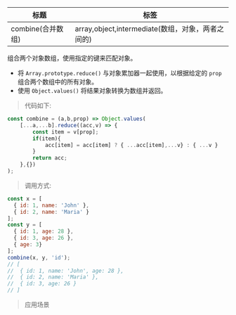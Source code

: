 |  标题   | 标签  |
|  ----  | ----  |
| combine(合并数组) | array,object,intermediate(数组，对象，两者之间的) |

组合两个对象数组，使用指定的键来匹配对象。

* 将 `Array.prototype.reduce()` 与对象累加器一起使用，以根据给定的 `prop` 组合两个数组中的所有对象。
* 使用 `Object.values()` 将结果对象转换为数组并返回。

> 代码如下:

```js
const combine = (a,b,prop) => Object.values(
    [...a,...b].reduce((acc,v) => {
        const item = v[prop];
        if(item){
            acc[item] = acc[item] ? { ...acc[item],...v} : { ...v }
        }
        return acc;
    },{})
);
```

> 调用方式:

```js
const x = [
  { id: 1, name: 'John' },
  { id: 2, name: 'Maria' }
];
const y = [
  { id: 1, age: 28 },
  { id: 3, age: 26 },
  { age: 3}
];
combine(x, y, 'id');
// [
//  { id: 1, name: 'John', age: 28 },
//  { id: 2, name: 'Maria' },
//  { id: 3, age: 26 }
// ]     
```

> 应用场景